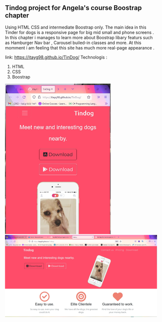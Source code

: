 ## Tindog project for Angela's course Boostrap chapter
Using HTML CSS and intermediate  Boostrap only.
The main idea in this Tinder for dogs is a responsive page for big mid small and phone screens .
In this chapter i manages to learn more about Boostrap libary featurs such as Hamburger Nav bar , Carousel builed-in classes and more.
At this momment i am feeling that this site has much more real-page appearance .

link:
https://itayg98.github.io/TinDog/
Technologis :
1. HTML
2. CSS
3. Boostrap

<div display="flex">
<img width =350 src="https://github.com/itayG98/TinDog/blob/0114b9a99932d8285f6ebb0afc63f3ba318af427/Photos/small.jpg"/>
<img width =600 src="https://github.com/itayG98/TinDog/blob/0114b9a99932d8285f6ebb0afc63f3ba318af427/Photos/Large.jpg"/>
<div>


